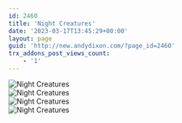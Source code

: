 ```yaml
---
id: 2460
title: 'Night Creatures'
date: '2023-03-17T13:45:29+00:00'
layout: page
guid: 'http://new.andydixon.com/?page_id=2460'
trx_addons_post_views_count:
    - '1'
---
```


![Night Creatures](https://i0.wp.com/assets.g8x2.ldn.idrivee2-23.com/posters/Night%20Creatures%2001.jpg?w=1200&ssl=1 "Night Creatures")  
![Night Creatures](https://i0.wp.com/assets.g8x2.ldn.idrivee2-23.com/posters/Night%20Creatures%2002.jpg?w=1200&ssl=1 "Night Creatures")  
![Night Creatures](https://i0.wp.com/assets.g8x2.ldn.idrivee2-23.com/posters/Night%20Creatures%2003.jpg?w=1200&ssl=1 "Night Creatures")  
![Night Creatures](https://i0.wp.com/assets.g8x2.ldn.idrivee2-23.com/posters/Night%20Creatures%2004.jpg?w=1200&ssl=1 "Night Creatures")